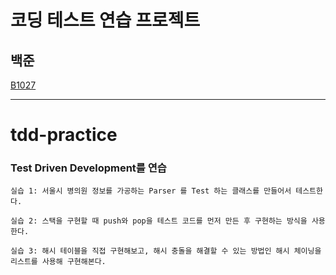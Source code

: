 # 코딩 테스트 연습 프로젝트

## 백준

[B1027](https://github.com/Nickolodeon98/tdd-practice/blob/main/src/main/java/algorithms/baekjoon/B1027.java)

<hr>

# tdd-practice

### Test Driven Development를 연습

``실습 1: 서울시 병의원 정보를 가공하는 Parser 를 Test 하는 클래스를 만들어서 테스트한다.``

``실습 2: 스택을 구현할 때 push와 pop을 테스트 코드를 먼저 만든 후 구현하는 방식을 사용한다.``

``실습 3: 해시 테이블을 직접 구현해보고, 해시 충돌을 해결할 수 있는 방법인 해시 체이닝을 리스트를 사용해 구현해본다.``
